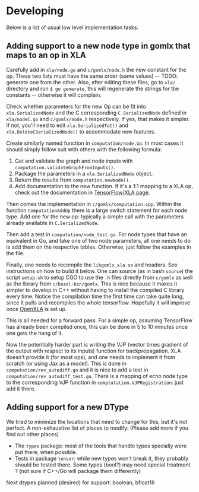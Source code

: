 # Developing

Below is a list of usual low level implementation tasks:

## Adding support to a new node type in gomlx that maps to an op in XLA

Carefully add in `xla/node.go` and `c/gomlx/node.h` the new constant for the op. These two lists
must have the same order (same values) -- TODO: generate one from the other. Also, after editing these
files, go to `xla/` directory and run `$ go generate`, this will regenerate the strings for the
constants -- otherwise it will complain.

Check whether parameters for the new Op can be fit into `xla.SerializedNode` and the C corresponding
`C.SerializedNode` defined in `xla/nodeC.go` and `c/gomlx/node.h` respectively. If yes, that makes
it simpler. If not, you'll need to edit `xla.SerializedToC()` and `xla.DeleteCSerializedNode()`
to accommodate new features.

Create similarly named function in `computation/node.Go`. In most cases it should simply follow suit with
others with the following formula:

1. Get and validate the graph and node inputs with `computation.validateGraphFromInputs()`.
2. Package the parameters in a `xla.SerializedNode` object.
3. Return the results from `computation.newNode()`.
4. Add documentation to the new function. If it's a 1:1 mapping to a XLA op, check out the
   documentation in [TensorFlow/XLA page](https://www.tensorflow.org/xla/operation_semantics).

Then comes the implementation in `c/gomlx/computation.cpp`. Within the function `ComputationAddOp` there
is a large switch statement for each node type. Add one for the new op: typically a simple call
with the parameters already available in `C.SerializedNode`.

Then add a test in `computation/node_test.go`. For node types that have an equivalent in Go, and take
one of two node parameters, all one needs to do is add them on the respective tables. Otherwise,
just follow the examples in the file.

Finally, one needs to recompile the `libgomlx_xla.so` and headers. See instructions on how to build
it below. One can source (as in bash `source`) the script `setup.sh` to setup CGO to use the `.h`
files directly from `c/gomlx` as well as the library from `c/bazel-bin/gomlx`. This is nice
because it makes it simpler to develop in C++ without having to install the compiled C library
every time. Notice the compilation time the first time can take quite long, since it pulls and
recompiles the whole tensorflow. Hopefully it will improve once [OpenXLA](https://github.com/openxla/xla)
is set up.

This is all needed for a forward pass. For a simple op, assuming TensorFlow has already been
compiled once, this can be done in 5 to 10 minutes once one gets the hang of it.

Now the potentially harder part is writing the VJP (vector times gradient of the output with respect to
its inputs) function for backpropagation. XLA doesn't provide it (for most ops), and one needs to
implement it from scratch (or using Jax as a model). This is done in `computation/rev_autodiff.go`
and it is nice to add a test in `computation/rev_autodiff_test.go`. There is a mapping of echo
node type to the corresponding VJP function in `comptutation.VJPRegistration`: just add it there.

## Adding support for a new DType

We tried to minimize the locations that need to change for this, but it's not perfect. A non-exhaustive list
of places to modify: (Please add more if you find out other places)

* The `types` package: most of the tools that handle types specially were put there, when possible.
* Tests in package `tensor`: while new types won't break it, they probably should be tested there. Some types (bool?)
  may need special treatment ? (not sure if C++/Go will package them differently)

Next dtypes planned (desired) for support: boolean, bfloat16
